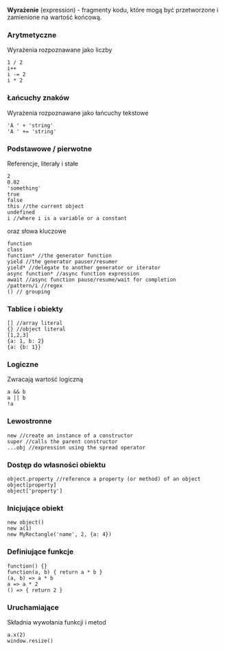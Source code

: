 **Wyrażenie** (expression) - fragmenty kodu, które mogą być przetworzone i zamienione na wartość końcową.

### Arytmetyczne
Wyrażenia rozpoznawane jako liczby
```
1 / 2
i++
i -= 2
i * 2
```
### Łańcuchy znaków
Wyrażenia rozpoznawane jako łańcuchy tekstowe
```
'A ' + 'string'
'A ' += 'string'
```
### Podstawowe / pierwotne
Referencje, literały i stałe
```
2
0.02
'something'
true
false
this //the current object
undefined
i //where i is a variable or a constant
```
oraz słowa kluczowe
```
function
class
function* //the generator function
yield //the generator pauser/resumer
yield* //delegate to another generator or iterator
async function* //async function expression
await //async function pause/resume/wait for completion
/pattern/i //regex
() // grouping
```
### Tablice i obiekty
```
[] //array literal
{} //object literal
[1,2,3]
{a: 1, b: 2}
{a: {b: 1}}
```
### Logiczne
Zwracają wartość logiczną
```
a && b
a || b
!a
```
### Lewostronne
```
new //create an instance of a constructor
super //calls the parent constructor
...obj //expression using the spread operator
```
### Dostęp do własności obiektu
```
object.property //reference a property (or method) of an object
object[property]
object['property']
```
### Inicjujące obiekt
```
new object()
new a(1)
new MyRectangle('name', 2, {a: 4})
```
### Definiujące funkcje
```
function() {}
function(a, b) { return a * b }
(a, b) => a * b
a => a * 2
() => { return 2 }
```
### Uruchamiające
Składnia wywołania funkcji i metod
```
a.x(2)
window.resize()
```